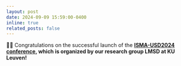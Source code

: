 ```yaml
---
layout: post
date: 2024-09-09 15:59:00-0400
inline: true
related_posts: false
---
```


🎉🎉 Congratulations on the successful launch of the <strong>[ISMA-USD2024 conference](https://www.linkedin.com/posts/lmsd-kuleuven_ismausd-lmsd-leuven-activity-7238799324564926464-Er45?utm_source=share&utm_medium=member_desktop), which is organized by our research group LMSD at KU Leuven!
